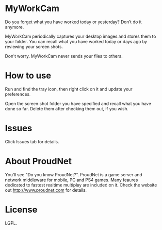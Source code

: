 # MyWorkCam

Do you forget what you have worked today or yesterday? Don't do it anymore.

MyWorkCam periodically captures your desktop images and stores them to your folder. 
You can recall what you have worked today or days ago by reviewing your screen shots.

Don't worry. MyWorkCam never sends your files to others.

# How to use

Run and find the tray icon, then right click on it and update your preferences.

Open the screen shot folder you have specified and recall what you have done so far. Delete them after checking them out, if you wish.

# Issues 

Click Issues tab for details.

# About ProudNet

You'll see "Do you know ProudNet?". ProudNet is a game server and network middleware for mobile, PC and PS4 games. Many feaures dedicated to fastest realtime multiplay are included on it. Check the website out http://www.proudnet.com for details.

# License

LGPL.
